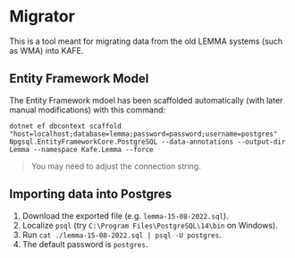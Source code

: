 # Migrator

This is a tool meant for migrating data from the old LEMMA systems (such as WMA) into KAFE.

## Entity Framework Model

The Entity Framework mdoel has been scaffolded automatically (with later manual modifications) with this command:

```
dotnet ef dbcontext scaffold "host=localhost;database=lemma;password=password;username=postgres" Npgsql.EntityFrameworkCore.PostgreSQL --data-annotations --output-dir Lemma --namespace Kafe.Lemma --force
```

> You may need to adjust the connection string.

## Importing data into Postgres

1. Download the exported file (e.g. `lemma-15-08-2022.sql`).
2. Localize `psql` (try `C:\Program Files\PostgreSQL\14\bin` on Windows).
3. Run `cat ./lemma-15-08-2022.sql | psql -U postgres`.
4. The default password is `postgres`.
